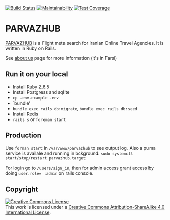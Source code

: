 [![Build Status](https://travis-ci.org/sizief/parvazhub.svg?branch=master)](https://travis-ci.org/sizief/parvazhub) [![Maintainability](https://api.codeclimate.com/v1/badges/82b1750afce7d8a317d0/maintainability)](https://codeclimate.com/github/sizief/parvazhub/maintainability) [![Test Coverage](https://api.codeclimate.com/v1/badges/82b1750afce7d8a317d0/test_coverage)](https://codeclimate.com/github/sizief/parvazhub/test_coverage)
  
  
# PARVAZHUB
[PARVAZHUB](https://parvazhub.com) is a Flight meta search for Iranian Online Travel Agencies. It is written in Ruby on Rails.  

See [about us](https://parvazhub.com/us) page for more information (it's in Farsi)


## Run it on your local 
- Install Ruby 2.6.5
- Install Postgress and sqlite
- `cp .env.example .env` 
- `bundle'
- `bundle exec rails db:migrate`, `bundle exec rails db:seed`
- Install Redis
- `rails s` or `foreman start` 

## Production
Use `forman start` in `/var/www/parvazhub` to see output log. Also a puma service is availale and running in bckground: `sudo systemctl start/stop/restart parvazhub.target`
  
For login go to `/users/sign_in`, then for admin access grant access by doing `user.role= :admin` on rails console.

## Copyright
<a rel="license" href="http://creativecommons.org/licenses/by-sa/4.0/"><img alt="Creative Commons License" style="border-width:0" src="https://i.creativecommons.org/l/by-sa/4.0/88x31.png" /></a><br />This work is licensed under a <a rel="license" href="http://creativecommons.org/licenses/by-sa/4.0/">Creative Commons Attribution-ShareAlike 4.0 International License</a>.
